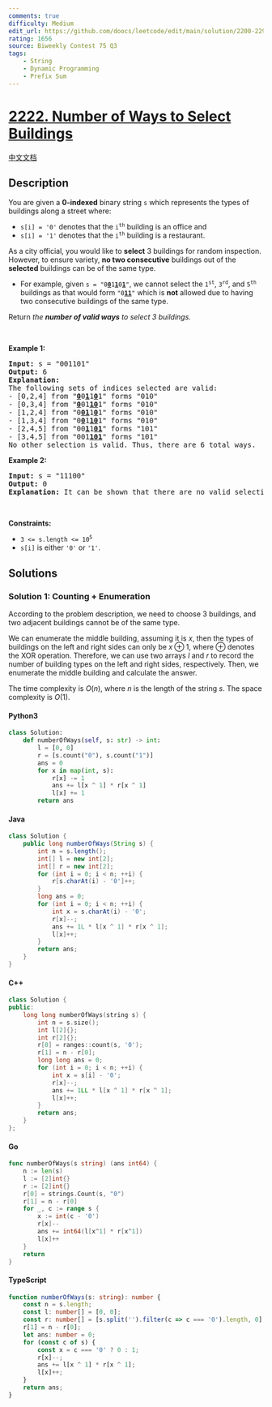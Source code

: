 ```yaml
---
comments: true
difficulty: Medium
edit_url: https://github.com/doocs/leetcode/edit/main/solution/2200-2299/2222.Number%20of%20Ways%20to%20Select%20Buildings/README_EN.md
rating: 1656
source: Biweekly Contest 75 Q3
tags:
    - String
    - Dynamic Programming
    - Prefix Sum
---
```


<!-- problem:start -->

# [2222. Number of Ways to Select Buildings](https://leetcode.com/problems/number-of-ways-to-select-buildings)

[中文文档](/solution/2200-2299/2222.Number%20of%20Ways%20to%20Select%20Buildings/README.md)

## Description

<!-- description:start -->

<p>You are given a <strong>0-indexed</strong> binary string <code>s</code> which represents the types of buildings along a street where:</p>

<ul>
	<li><code>s[i] = &#39;0&#39;</code> denotes that the <code>i<sup>th</sup></code> building is an office and</li>
	<li><code>s[i] = &#39;1&#39;</code> denotes that the <code>i<sup>th</sup></code> building is a restaurant.</li>
</ul>

<p>As a city official, you would like to <strong>select</strong> 3 buildings for random inspection. However, to ensure variety, <strong>no two consecutive</strong> buildings out of the <strong>selected</strong> buildings can be of the same type.</p>

<ul>
	<li>For example, given <code>s = &quot;0<u><strong>0</strong></u>1<u><strong>1</strong></u>0<u><strong>1</strong></u>&quot;</code>, we cannot select the <code>1<sup>st</sup></code>, <code>3<sup>rd</sup></code>, and <code>5<sup>th</sup></code> buildings as that would form <code>&quot;0<strong><u>11</u></strong>&quot;</code> which is <strong>not</strong> allowed due to having two consecutive buildings of the same type.</li>
</ul>

<p>Return <em>the <b>number of valid ways</b> to select 3 buildings.</em></p>

<p>&nbsp;</p>
<p><strong class="example">Example 1:</strong></p>

<pre>
<strong>Input:</strong> s = &quot;001101&quot;
<strong>Output:</strong> 6
<strong>Explanation:</strong>
The following sets of indices selected are valid:
- [0,2,4] from &quot;<u><strong>0</strong></u>0<strong><u>1</u></strong>1<strong><u>0</u></strong>1&quot; forms &quot;010&quot;
- [0,3,4] from &quot;<u><strong>0</strong></u>01<u><strong>10</strong></u>1&quot; forms &quot;010&quot;
- [1,2,4] from &quot;0<u><strong>01</strong></u>1<u><strong>0</strong></u>1&quot; forms &quot;010&quot;
- [1,3,4] from &quot;0<u><strong>0</strong></u>1<u><strong>10</strong></u>1&quot; forms &quot;010&quot;
- [2,4,5] from &quot;00<u><strong>1</strong></u>1<u><strong>01</strong></u>&quot; forms &quot;101&quot;
- [3,4,5] from &quot;001<u><strong>101</strong></u>&quot; forms &quot;101&quot;
No other selection is valid. Thus, there are 6 total ways.
</pre>

<p><strong class="example">Example 2:</strong></p>

<pre>
<strong>Input:</strong> s = &quot;11100&quot;
<strong>Output:</strong> 0
<strong>Explanation:</strong> It can be shown that there are no valid selections.
</pre>

<p>&nbsp;</p>
<p><strong>Constraints:</strong></p>

<ul>
	<li><code>3 &lt;= s.length &lt;= 10<sup>5</sup></code></li>
	<li><code>s[i]</code> is either <code>&#39;0&#39;</code> or <code>&#39;1&#39;</code>.</li>
</ul>

<!-- description:end -->

## Solutions

<!-- solution:start -->

### Solution 1: Counting + Enumeration

According to the problem description, we need to choose $3$ buildings, and two adjacent buildings cannot be of the same type.

We can enumerate the middle building, assuming it is $x$, then the types of buildings on the left and right sides can only be $x \oplus 1$, where $\oplus$ denotes the XOR operation. Therefore, we can use two arrays $l$ and $r$ to record the number of building types on the left and right sides, respectively. Then, we enumerate the middle building and calculate the answer.

The time complexity is $O(n)$, where $n$ is the length of the string $s$. The space complexity is $O(1)$.

<!-- tabs:start -->

#### Python3

```python
class Solution:
    def numberOfWays(self, s: str) -> int:
        l = [0, 0]
        r = [s.count("0"), s.count("1")]
        ans = 0
        for x in map(int, s):
            r[x] -= 1
            ans += l[x ^ 1] * r[x ^ 1]
            l[x] += 1
        return ans
```

#### Java

```java
class Solution {
    public long numberOfWays(String s) {
        int n = s.length();
        int[] l = new int[2];
        int[] r = new int[2];
        for (int i = 0; i < n; ++i) {
            r[s.charAt(i) - '0']++;
        }
        long ans = 0;
        for (int i = 0; i < n; ++i) {
            int x = s.charAt(i) - '0';
            r[x]--;
            ans += 1L * l[x ^ 1] * r[x ^ 1];
            l[x]++;
        }
        return ans;
    }
}
```

#### C++

```cpp
class Solution {
public:
    long long numberOfWays(string s) {
        int n = s.size();
        int l[2]{};
        int r[2]{};
        r[0] = ranges::count(s, '0');
        r[1] = n - r[0];
        long long ans = 0;
        for (int i = 0; i < n; ++i) {
            int x = s[i] - '0';
            r[x]--;
            ans += 1LL * l[x ^ 1] * r[x ^ 1];
            l[x]++;
        }
        return ans;
    }
};
```

#### Go

```go
func numberOfWays(s string) (ans int64) {
	n := len(s)
	l := [2]int{}
	r := [2]int{}
	r[0] = strings.Count(s, "0")
	r[1] = n - r[0]
	for _, c := range s {
		x := int(c - '0')
		r[x]--
		ans += int64(l[x^1] * r[x^1])
		l[x]++
	}
	return
}
```

#### TypeScript

```ts
function numberOfWays(s: string): number {
    const n = s.length;
    const l: number[] = [0, 0];
    const r: number[] = [s.split('').filter(c => c === '0').length, 0];
    r[1] = n - r[0];
    let ans: number = 0;
    for (const c of s) {
        const x = c === '0' ? 0 : 1;
        r[x]--;
        ans += l[x ^ 1] * r[x ^ 1];
        l[x]++;
    }
    return ans;
}
```

<!-- tabs:end -->

<!-- solution:end -->

<!-- problem:end -->
